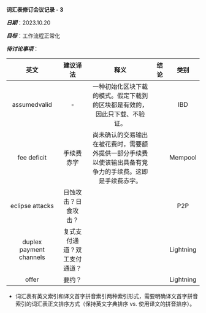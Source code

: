 **词汇表修订会议记录 - 3**

***日期***：2023.10.20

***目标***：工作流程正常化

***待讨论事项***：

|          英文           |           建议译法           |                             释义                             | 结论 |   类别    |
| :---------------------: | :--------------------------: | :----------------------------------------------------------: | :--: | :-------: |
|      assumedvalid       |              -               | 一种初始化区块下载的模式。假定下载到的区块都是有效的，因此只下载、不验证。 |      |    IBD    |
|       fee deficit       |          手续费赤字          | 尚未确认的交易输出在被花费时，需要额外提供一部分手续费以使该输出具备有竞争力的手续费。这即是手续费赤字。 |      |  Mempool  |
|     eclipse attacks     |     日蚀攻击？日食攻击？     |                                                              |      |    P2P    |
| duplex payment channels | 复式支付通道？双工支付通道？ |                                                              |      | Lightning |
|          offer          |            要约？            |                                                              |      | Lightning |

- 词汇表有英文索引和译文首字拼音索引两种索引形式，需要明确译文首字拼音索引的词汇表正文排序方式（保持英文字典排序 vs. 使用译文的拼音排序）。